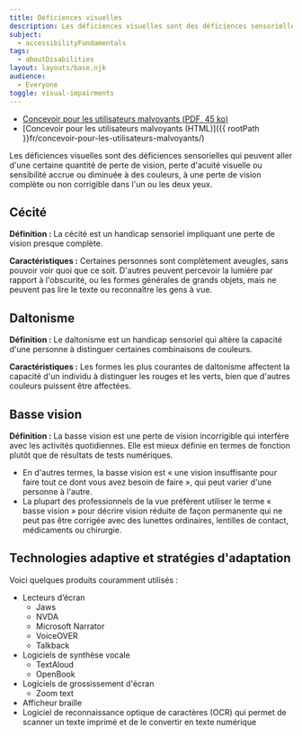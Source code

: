 ```yaml
---
title: Déficiences visuelles
description: Les déficiences visuelles sont des déficiences sensorielles qui peuvent aller d'une certaine perte de vision, d'une perte d'acuité visuelle ou d'une sensibilité accrue ou diminuée à des couleurs spécifiques ou vives, jusqu'à une perte complète ou non corrigible de la vision de l'un ou des deux yeux.
subject:
  - accessibilityFundamentals
tags:
  - aboutDisabilities
layout: layouts/base.njk
audience:
  - Everyone
toggle: visual-impairments
---
```


* <a href="{{ rootPath }}docs/posters/Malvoyants-fr_2023.pdf" id="das5" aria-labelledby="das5 das1">Concevoir pour les utilisateurs malvoyants (<abbr lang="en" title="Portable Document Format">PDF</abbr>, 45 <abbr title="kilo-octet">ko</abbr>)</a>
* [Concevoir pour les utilisateurs malvoyants (HTML)]({{ rootPath }}fr/concevoir-pour-les-utilisateurs-malvoyants/)

Les déficiences visuelles sont des déficiences sensorielles qui peuvent aller d'une certaine quantité de perte de vision, perte d'acuité visuelle ou sensibilité accrue ou diminuée à des couleurs, à une perte de vision complète ou non corrigible dans l'un ou les deux yeux.

## Cécité
**Définition :** La cécité est un handicap sensoriel impliquant une perte de vision presque complète.

**Caractéristiques :** Certaines personnes sont complètement aveugles, sans pouvoir voir quoi que ce soit. D'autres peuvent percevoir la lumière par rapport à l'obscurité, ou les formes générales de grands objets, mais ne peuvent pas lire le texte ou reconnaître les gens à vue.

## Daltonisme

**Définition :** Le daltonisme est un handicap sensoriel qui altère la capacité d'une personne à distinguer certaines combinaisons de couleurs.

**Caractéristiques :** Les formes les plus courantes de daltonisme affectent la capacité d'un individu à distinguer les rouges et les verts, bien que d'autres couleurs puissent être affectées.

## Basse vision

**Définition :** La basse vision est une perte de vision incorrigible qui interfère avec les activités quotidiennes. Elle est mieux définie en termes de fonction plutôt que de résultats de tests numériques.

- En d'autres termes, la basse vision est « une vision insuffisante pour faire tout ce dont vous avez besoin de faire », qui peut varier d'une personne à l'autre.
- La plupart des professionnels de la vue préfèrent utiliser le terme « basse vision » pour décrire vision réduite de façon permanente qui ne peut pas être corrigée avec des lunettes ordinaires, lentilles de contact, médicaments ou chirurgie.

## Technologies adaptive et stratégies d'adaptation
Voici quelques produits couramment utilisés :

- Lecteurs d’écran
  - Jaws
  - NVDA
  - Microsoft Narrator
  - VoiceOVER
  - Talkback
- Logiciels de synthèse vocale
  - TextAloud
  - OpenBook
- Logiciels de grossissement d'écran
  - Zoom text
- Afficheur braille
- Logiciel de reconnaissance optique de caractères (OCR) qui permet de scanner un texte imprimé et de le convertir en texte numérique
